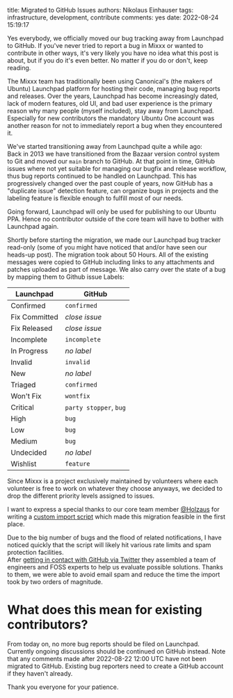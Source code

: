 title: Migrated to GitHub Issues
authors: Nikolaus Einhauser
tags: infrastructure, development, contribute
comments: yes
date: 2022-08-24 15:19:17


Yes everybody, we officially moved our bug tracking away from Launchpad to
GitHub. If you've never tried to report a bug in Mixxx or wanted to contribute
in other ways, it's very likely you have no idea what this post is about, but if
you do it's even better. No matter if you do or don't, keep reading.

The Mixxx team has traditionally been using Canonical's (the makers of Ubuntu)
Launchpad platform for hosting their code, managing bug reports and releases.
Over the years, Launchpad has become increasingly dated, lack of modern
features, old UI, and bad user experience is the primary reason why many people
(myself included), stay away from Launchpad. Especially for new contributors the
mandatory Ubuntu One account was another reason for not to immediately report a
bug when they encountered it.

We've started transitioning away from Launchpad quite a while ago:  
Back in 2013 we have transitioned from the Bazaar version control system to Git
and moved our `main` branch to GitHub. At that point in time, GitHub issues
where not yet suitable for managing our bugfix and release workflow, thus bug
reports continued to be handled on Launchpad. This has progressively changed
over the past couple of years, now GitHub has a "duplicate issue" detection
feature, can organize bugs in projects and the labeling feature is flexible
enough to fulfill most of our needs.

Going forward, Launchpad will only be used for publishing to our Ubuntu PPA.
Hence no contributor outside of the core team will have to bother with Launchpad
again.

Shortly before starting the migration, we made our Launchpad bug tracker
read-only (some of you might have noticed that and/or have seen our heads-up
post). The migration took about 50 Hours. All of the existing messages were
copied to GitHub including links to any attachments and patches uploaded as part
of message. We also carry over the state of a bug by mapping them to Github
issue Labels:

| Launchpad  | GitHub |
| ------------- | ------------- |
| Confirmed | `confirmed` |
| Fix Committed | *close issue*  |
| Fix Released | *close issue*  |
| Incomplete | `incomplete` |
| In Progress | *no label* |
| Invalid | `invalid` |
| New | *no label* |
| Triaged | `confirmed` |
| Won't Fix | `wontfix` |
| Critical | `party stopper`,  `bug` |
| High | `bug` |
| Low | `bug` |
| Medium | `bug` |
| Undecided | *no label* |
| Wishlist | `feature` |

Since Mixxx is a project exclusively maintained by volunteers where each
volunteer is free to work on whatever they choose anyways, we decided to drop
the different priority levels assigned to issues.  

I want to express a special thanks to our core team member
[@Holzaus]({author}jan-holthuis) for writing a [custom import
script](https://gist.github.com/Holzhaus/ed384b93465dcc516ae205090e4f179b) which
made this migration feasible in the first place.

Due to the big number of bugs and the flood of related notifications, I have
noticed quickly that the script will likely hit various rate limits and spam
protection facilities.  
After [getting in contact with GitHub via
Twitter](https://twitter.com/mixxxdj/status/1546544041038422019) they assembled
a team of engineers and FOSS experts to help us evaluate possible solutions.
Thanks to them, we were able to avoid email spam and reduce the time the import
took by two orders of magnitude.

# What does this mean for existing contributors?

From today on, no more bug reports should be filed on Launchpad. Currently
ongoing discussions should be continued on GitHub instead. Note that any
comments made after 2022-08-22 12:00 UTC have not been migrated to GitHub.
Existing bug reporters need to create a GitHub account if they haven't already.

Thank you everyone for your patience.
